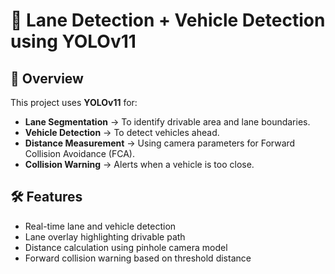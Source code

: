 # 🚗 Lane Detection + Vehicle Detection using YOLOv11

## 📌 Overview
This project uses **YOLOv11** for:
- **Lane Segmentation** → To identify drivable area and lane boundaries.
- **Vehicle Detection** → To detect vehicles ahead.
- **Distance Measurement** → Using camera parameters for Forward Collision Avoidance (FCA).
- **Collision Warning** → Alerts when a vehicle is too close.


## 🛠 Features
- Real-time lane and vehicle detection
- Lane overlay highlighting drivable path
- Distance calculation using pinhole camera model
- Forward collision warning based on threshold distance
